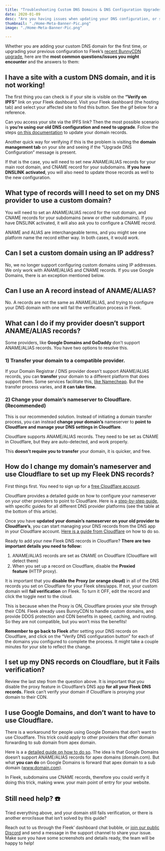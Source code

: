 ```yaml
---
title: "Troubleshooting Custom DNS Domains & DNS Configuration Upgrades"
date: 2020-01-09
desc: "Are you having issues when updating your DNS configuration, or setting up your DNS records for your sites on Fleek? Here are some tips."
thumbnail: "./Home-Meta-Banner-Pic.png"
image: "./Home-Meta-Banner-Pic.png"

---
```

Whether you are adding your custom DNS domain for the first time, or upgrading your previous configuration to Fleek’s [recent BunnyCDN upgrade](https://blog.fleek.co/posts/troubleshooting-dns-domains-record-update-fleek), here are the **most common questions/issues you might encounter** and the answers to them:

## **I have a site with a custom DNS domain, and it is not working!**

The first thing you can check is if your site is visible on the **“Verify on IPFS”** link on your Fleek dashboard. Visit your Fleek dashboard (the hosting tab) and select your affected site to find this button. See the gif below for a reference.

Can you access your site via the IPFS link? Then the most possible scenario is **you’re using our old DNS configuration and need to upgrade**. Follow the steps [on this documentation](https://docs.fleek.co/domain-management/custom-dns-domains/#upgrading-to-new-dns-configuration) to update your domain records.

Another quick way for verifying if this is the problem is visiting the **domain management tab** on your site and seeing if the “Upgrade DNS Configuration” message is present.

If that is the case, you will need to set new ANAME/ALIAS records for your main root domain, and CNAME record for your subdomains. **If you have DNSLINK** **activated**, you will also need to update those records as well to the new configuration.

## **What type of records will I need to set on my DNS provider to use a custom domain?**

You will need to set an ANAME/ALIAS record for the root domain, and CNAME records for your subdomains (www or other subdomains). If you have DNSLINK activated, it will also ask you to configure a CNAME record.

ANAME and ALIAS are interchangeable terms, and you might see one platform name the record either way. In both cases, it would work.

## **Can I set a custom domain using an IP address?**

No, we no longer support configuring custom domains using IP addresses. We only work with ANAME/ALIAS and CNAME records. If you use Google Domains, there is an exception mentioned below.

## **Can I use an A record instead of ANAME/ALIAS?**

No. A records are not the same as ANAME/ALIAS, and trying to configure your DNS domain with one will fail the verification process in Fleek.

## **What can I do if my provider doesn’t support ANAME/ALIAS records?**

Some providers, like **Google Domains and GoDaddy** don’t support ANAME/ALIAS records. You have two options to resolve this.

### **1) Transfer your domain to a compatible provider.**

If your Domain Registrar / DNS provider doesn’t support ANAME/ALIAS records, you can **transfer** your domain to a different platform that does support them. Some services facilitate this, [like Namecheap](https://www.namecheap.com/domains/transfer/transfer-from-godaddy). But the transfer process varies, and **it can take time.**

### **2) Change your domain’s nameserver to Cloudflare. (Recommended)**

This is our recommended solution. Instead of initiating a domain transfer process, you can instead **change your domain’s** nameserver to **point to Cloudflare and manage your DNS settings in Cloudflare**.

Cloudflare supports ANAME/ALIAS records. They need to be set as CNAME in Cloudflare, but they are auto-detected, and work properly.

This **doesn’t require you to transfer** your domain, it is quicker, and free.

## **How do I change my domain’s nameserver and use Cloudflare to set up my Fleek DNS records?**

First things first. You need to sign up for a [free Cloudflare account](https://www.cloudflare.com/).

Cloudflare provides a detailed guide on how to configure your nameserver on your other providers to point to Cloudflare. Here is a [step-by-step guide](https://support.cloudflare.com/hc/en-us/articles/205195708-Changing-your-domain-nameservers-to-Cloudflare), with specific guides for all different DNS provider platforms (see the table at the bottom of this article).

Once you have **updated your domain’s nameserver on your old provider to Cloudflare’s**, you can start managing your DNS records from the DNS app in your Cloudflare account. [Here is a guide from Cloudflare](https://support.cloudflare.com/hc/en-us/articles/360019093151-Managing-DNS-records-in-Cloudflare) on how to do so.

Ready to add your new Fleek DNS records in Cloudflare? **There are two important details you need to follow:**

1. ANAME/ALIAS records are set as CNAME on Cloudflare (Cloudflare will detect them)
2. When you set up a record on Cloudflare, disable the **Proxied feature** (HTTP proxy).

It is important that you **disable the Proxy (or orange cloud)** in all of the DNS records you set on Cloudflare for your Fleek sites/apps. If not, your custom domain will **fail verification** on Fleek. To turn it OFF, edit the record and click the toggle next to the cloud.

This is because when the Proxy is ON, Cloudflare proxies your site through their CDN. Fleek already uses BunnyCDN to handle custom domains, and provide DDOS protection and CDN benefits in speed, caching, and routing. So they are not compatible, but you won’t miss the benefits!

**Remember to go back to Fleek** after setting your DNS records on Cloudflare, and click on the “Verify DNS configuration button” for each of the domains you configured to complete the process. It might take a couple minutes for your site to reflect the change.

## **I set up my DNS records on Cloudflare, but it Fails verification?**

Review the last step from the question above. It is important that you disable the proxy feature in Cloudflare’s DNS app **for all your Fleek DNS records.** Fleek can’t verify your domain if Cloudflare is proxying your domain to their CDN.

## **I use Google Domains, and don’t want to have to use Cloudflare.**

There is a workaround for people using Google Domains that don’t want to use Cloudflare. This trick could apply to other providers that offer domain forwarding to sub domain from apex domain.

Here is a a [detailed guide on how to do so](https://support.getshifter.io/en/articles/3080501-domain-forwarding-on-google-domains-zone-apex-naked-domain-to-www-prefixed-domain). The idea is that Google Domains doesn’t support ANAME/ALIAS records for apex domains (domain.com). But what **you can do** on Google Domains is forward that apex domain to a sub domain (www.domain.com).

In Fleek, subdomains use CNAME records, therefore you could verify it doing this trick, making www. your main point of entry for your website.

## **Still need help? ☎️**

Tried everything above, and your domain still fails verification, or there is another error/issue that isn’t solved by this guide?

Reach out to us through the Fleek’ dashboard chat bubble, or [join our public Discord](https://discord.com/invite/fleek) and send a message in the support channel to share your issue. Make sure you have some screenshots and details ready, the team will be happy to help!
